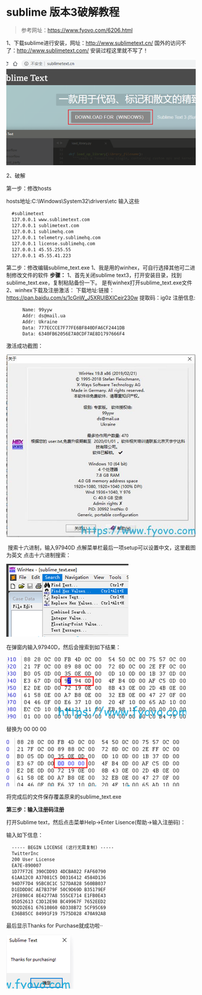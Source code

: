 # sublime 版本3破解教程

> 参考网址：https://www.fyovo.com/6206.html

1、下载sublime进行安装，网址：http://www.sublimetext.cn/ 国外的访问不了：http://www.sublimetext.com/ 安装过程这里就不写了！

![image-20200503093838131](images/image-20200503093838131.png)

2、破解

第一步：修改hosts

hosts地址:C:\Windows\System32\drivers\etc 输入这些

```auto
  #sublimetext　
  127.0.0.1 www.sublimetext.com
  127.0.0.1 sublimetext.com
  127.0.0.1 sublimehq.com
  127.0.0.1 telemetry.sublimehq.com
  127.0.0.1 license.sublimehq.com
  127.0.0.1 45.55.255.55
  127.0.0.1 45.55.41.223
```

第二步：修改编辑sublime_text.exe
 1、我是用的winhex，可自行选择其他可二进制修改文件的软件
**步骤：**
1、首先关闭sublime text3，打开安装目录，找到sublime_text.exe，复制粘贴备份一下。
是有winhex打开sublime_text.exe文件
2、winhex下载及注册激活：
	下载地址:链接：https://pan.baidu.com/s/1cGnW_J5XRUlBXlCeir230w 提取码：ig0z 
	注册信息:

```
      Name: 99yyw
      Addr: ds@mail.ua
      Addr: Ukraine
      Data: 777ECCCE7F77FE6BF840DFA6CF2441DB
      Data: 6340FB62056E7A0CDF7AE8D1797666F4
```
激活成功截图：

![img](images/XF60Z6_KEGJD6DYXR1T.jpg)

​	搜索十六进制，输入97940D
​	点解菜单栏最后一项setup可以设置中文，这里截图为英文
​	点击十六进制搜索：

![image-20200503095006233](images/image-20200503095006233.png)

在弹窗内输入97940D，然后会搜索到如下结果：

![image-20200503095154795](images/image-20200503095154795.png)

替换为 00 00 00

![image-20200503095230841](images/image-20200503095230841.png)

将完成后的文件保存覆盖原来的sublime_text.exe

**第三步：输入注册码注册**

打开Sublime text，然后点击菜单Help->Enter Lisence(帮助->输入注册码)：

输入如下信息：
```
  ----- BEGIN LICENSE (这行无需复制) -----
  TwitterInc
  200 User License
  EA7E-890007
  1D77F72E 390CDD93 4DCBA022 FAF60790
  61AA12C0 A37081C5 D0316412 4584D136
  94D7F7D4 95BC8C1C 527DA828 560BB037
  D1EDDD8C AE7B379F 50C9D69D B35179EF
  2FE898C4 8E4277A8 555CE714 E1FB0E43
  D5D52613 C3D12E98 BC49967F 7652EED2
  9D2D2E61 67610860 6D338B72 5CF95C69
  E36B85CC 84991F19 7575D828 470A92AB
```

最后显示Thanks for Purchase就成功啦··

![image-20200503095704208](images/image-20200503095704208.png)

